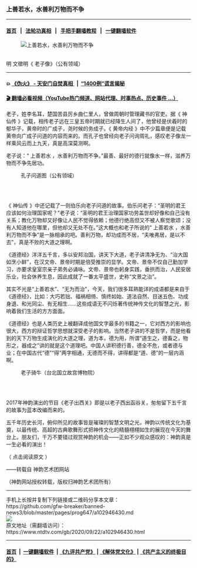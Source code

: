 ### 上善若水，水善利万物而不争
------------------------

#### [首页](https://github.com/gfw-breaker/banned-news3/blob/master/README.md) &nbsp;&nbsp;|&nbsp;&nbsp; [法轮功真相](https://github.com/begood0513/basic/blob/master/README.md)  &nbsp;&nbsp;|&nbsp;&nbsp; [手把手翻墙教程](https://github.com/gfw-breaker/guides/wiki)  &nbsp;&nbsp;|&nbsp;&nbsp; [一键翻墙软件](https://github.com/gfw-breaker/nogfw/blob/master/README.md)  



<div><div class="featured_image">
 <figure>
  <img alt="上善若水，水善利万物而不争" src="https://i.ntdtv.com/assets/uploads/2020/09/2020-09-22_145138-800x450.jpg"/>
 </figure><br/>
 <span class="caption">
  明 文徵明《 老子像》（公有领域）
 </span>
</div>
</div><hr/>

#### 💥 [《伪火》 - 天安门自焚真相 ](http://158.247.195.190:10000/videos/blog/weihuo.html)&nbsp; |&nbsp; [“1400例”谎言揭秘  ](http://158.247.195.190:10000/videos/blog/jiexi1400.html)

#### [ 🎬  翻墙必看视频（YouTube热门频道、网站代理、时事热点、历史事件 ...）](https://github.com/gfw-breaker/links/blob/master/banned.md)

<div><div class="post_content" itemprop="articleBody">
 <p>
  老子，姓李名耳，楚国苦县厉乡曲仁里人，曾做周朝时管理藏书的官吏。据《
  <ok href="https://www.ntdtv.com/gb/神仙传.htm">
   神仙传
  </ok>
  》记载，相传老子远在三皇五帝时期就已经降生人间了，他曾经是伏羲时的郁华子，黄帝时的广成子，尧时候的务成子。《
  <ok href="https://www.ntdtv.com/gb/黄帝内经.htm">
   黄帝内经
  </ok>
  》中不少篇章便是记载黄帝向广成子问道的内容而来的。而孔子也曾经向老子问询周礼，感叹老子像龙一样乘风云而上九天，真是高深莫测啊。
 </p>
 <p>
  老子说：“
  <ok href="https://www.ntdtv.com/gb/上善若水.htm">
   上善若水
  </ok>
  ，水善利万物而不争。”最善、最好的德行就像水一样，滋养万物而不争先居功。
 </p>
 <figure class="wp-caption alignnone" id="attachment_102946433" style="width: 600px">
  <img alt="" class="size-medium wp-image-102946433" src="https://i.ntdtv.com/assets/uploads/2020/09/2020-09-22_144050-600x209.jpg">
   <br/><figcaption class="wp-caption-text">
    孔子问道图（公有领域）
    <br/>
   </figcaption><br/>
  </img>
 </figure><br/>
 <p>
  《
  <ok href="https://www.ntdtv.com/gb/神仙传.htm">
   神仙传
  </ok>
  》中还记载了一则伯乐向老子问道的故事。伯乐问老子：“圣明的君王应该如何治理国家呢？”老子说：“圣明的君王治理国家功劳盖世却好像和自己没有关系；教化万物却又好像让人民不觉得依赖；他德行绝高但又不被人察觉歌颂；没有人知道他在哪里，但他却又无处不在。”这大概也和老子所说的“
  <ok href="https://www.ntdtv.com/gb/上善若水.htm">
   上善若水
  </ok>
  ，水善利万物而不争”是一脉相承的吧。善利万物，却功成而不居，“夫唯弗居，是以不去”，真是不败的大道之理啊。
 </p>
 <p>
  《道德经》洋洋五千言，多以安邦治国，讲天下大道，老子讲清净无为、“治大国如烹小鲜”，在汉文帝、景帝时期是倍受推崇的显学。文帝、景帝不仅自己勤加学习，亦要求皇室宗亲子弟务必诵咏。文帝、景帝也躬身实践，垂拱而治，人民安居乐业，社会休养生息，因此成就了一番太平盛世，史称“文景之治”。
 </p>
 <p>
  其实不光是“上善若水”、“无为而治”，今天，我们很多耳熟能详的成语都是来自于《道德经》，比如：大巧若拙、福祸相倚、慎终如始、道法自然、目迷五色、功成身退、和光同尘、有无相生……这些成语无不闪烁著传统神传文化的智慧之光，影响着我们生活的方方面面。
 </p>
 <p>
  《道德经》也是人类历史上被翻译成他国文字最多的书籍之一，它对西方的影响也很大，西方的辩证哲学思想就深受老子的影响。当然老子讲的不是哲学，而是他看到的天下万物生成演化的大道之理，道为本，德为用，所谓“道生之，德畜之，物形之，器成之”讲的就是这个道理吧。中国人讲积德行善，德全不危，或者德与业；在中国古代“德”“得”两字相通，无德而不得，讲得都是“道、德”的一层内涵啊。
 </p>
 <figure class="wp-caption alignnone" id="attachment_102946432" style="width: 345px">
  <img alt="" class="size-full wp-image-102946432" src="https://i.ntdtv.com/assets/uploads/2020/09/2020-09-22_144513.jpg">
   <br/><figcaption class="wp-caption-text">
    老子骑牛（台北国立故宫博物院）
    <br/>
   </figcaption><br/>
  </img>
 </figure><br/>
 <p>
  2017年神韵演出的节目《老子出西关》即是以老子西出函谷关，匆匆留下五千言的故事为蓝本改编而来的。
 </p>
 <p>
  五千年历史长河，俯仰所见的故事皆是璀璨的智慧文明之光，神韵以传统文化为基奠，以最传统、高超的古典歌舞形式把神传文化的精髓栩栩如生的展现在今天的舞台上。朋友们，千万不要错过观赏神韵的机会——正如不少观众感叹的：神韵真是一生必看的演出！
 </p>
 <p>
  （
  <ok href="https://zh-tw.shenyunperformingarts.org/news/view/article/e/ww4V4NzwdGg/%E4%B8%8A%E5%96%84%E8%8B%A5%E6%B0%B4%EF%BC%8C%E6%B0%B4%E5%96%84%E5%88%A9%E8%90%AC%E7%89%A9%E8%80%8C%E4%B8%8D%E7%88%AD.html">
   点击阅读原文
  </ok>
  ）
 </p>
 <p>
  ——转载自
  <ok href="https://zh-tw.shenyunperformingarts.org/news/view/featured">
   神韵艺术团网站
  </ok>
 </p>
 <p>
  （神韵网站授权转载，版权归神韵艺术团所有）
 </p>
 <div class="single_ad">
 </div>
</div>
</div>
<hr/>
手机上长按并复制下列链接或二维码分享本文章：<br/>
https://github.com/gfw-breaker/banned-news3/blob/master/pages/prog647/a102946430.md <br/>
<a href='https://github.com/gfw-breaker/banned-news3/blob/master/pages/prog647/a102946430.md'><img src='https://github.com/gfw-breaker/banned-news3/blob/master/pages/prog647/a102946430.md.png'/></a> <br/>
原文地址（需翻墙访问）：https://www.ntdtv.com/gb/2020/09/22/a102946430.html


------------------------
#### [首页](https://github.com/gfw-breaker/banned-news3/blob/master/README.md) &nbsp;|&nbsp; [一键翻墙软件](https://github.com/gfw-breaker/nogfw/blob/master/README.md) &nbsp;| [《九评共产党》](https://github.com/gfw-breaker/9ping.md/blob/master/README.md#九评之一评共产党是什么) | [《解体党文化》](https://github.com/gfw-breaker/jtdwh.md/blob/master/README.md) | [《共产主义的终极目的》](https://github.com/gfw-breaker/gczydzjmd.md/blob/master/README.md)


<img src='http://gfw-breaker.win/banned-news3/pages/prog647/a102946430.md' width='0px' height='0px'/>